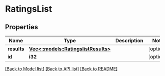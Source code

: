 # RatingsList

## Properties

Name | Type | Description | Notes
------------ | ------------- | ------------- | -------------
**results** | [**Vec<::models::RatingslistResults>**](RatingslistResults.md) |  | [optional]
**id** | **i32** |  | [optional] 

[[Back to Model list]](../README.md#documentation-for-models) [[Back to API list]](../README.md#documentation-for-api-endpoints) [[Back to README]](../README.md)

